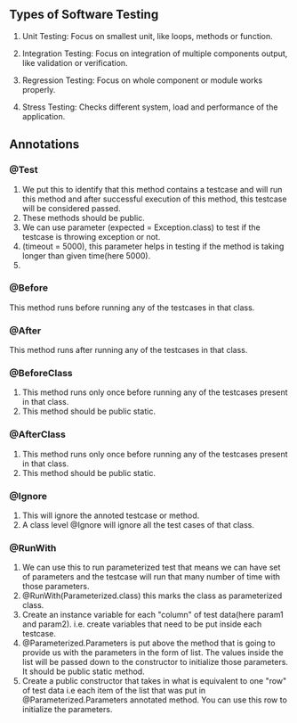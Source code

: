 ## Types of Software Testing ##

1) Unit Testing: Focus on smallest unit, like loops, methods or function.

2) Integration Testing: Focus on integration of multiple components output, like validation or verification.

3) Regression Testing: Focus on whole component or module works properly.

4) Stress Testing: Checks different system, load and performance of the application.


## Annotations ##

### @Test ###
1. We put this to identify that this method contains a testcase and will run this method and after successful execution of this method, this testcase will be considered passed.
2. These methods should be public.
3. We can use parameter (expected = Exception.class) to test if the testcase is throwing exception or not. 
4. (timeout = 5000), this parameter helps in testing if the method is taking longer than given time(here 5000).
5. 

### @Before ###
This method runs before running any of the testcases in that class.

### @After ###
This method runs after running any of the testcases in that class.

### @BeforeClass ###
1. This method runs only once before running any of the testcases present in that class.
2. This method should be public static.

### @AfterClass ###
1. This method runs only once before running any of the testcases present in that class.
2. This method should be public static.

### @Ignore ###
1. This will ignore the annoted testcase or method.
2. A class level @Ignore will ignore all the test cases of that class.

### @RunWith ###
1. We can use this to run parameterized test that means we can have set of parameters and the testcase will run that many number of time with those parameters.
2. @RunWith(Parameterized.class) this marks the class as parameterized class.
3. Create an instance variable for each "column" of test data(here param1 and param2). i.e. create variables that need to be put inside each testcase.
4. @Parameterized.Parameters is put above the method that is going to provide us with the parameters in the form of list. The values inside the list will be passed down to the constructor to initialize those parameters. It should be public static method.
5. Create a public constructor that takes in what is equivalent to one "row" of test data i.e each item of the list that was put in @Parameterized.Parameters annotated method. You can use this row to initialize the parameters.
